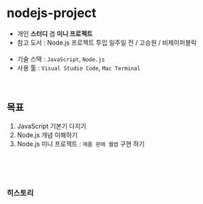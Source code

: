 # nodejs-project

- 개인 **스터디** 겸 **미니 프로젝트**
- 참고 도서 : Node.js 프로젝트 투입 일주일 전 / 고승원 / 비제이퍼블릭<br/><br/>
- 기술 스택 : `JavaScript`, `Node.js`
- 사용 툴 : `Visual Studio Code`, `Mac Terminal`
  <br/>
  <br/>
  <br/>

## 목표

1. JavaScript 기본기 다지기
2. Node.js 개념 이해하기
3. Node.js 미니 프로젝트 : `제품 판매 웹앱` 구현 하기
  <br/>
  <br/>
  <br/>

### 히스토리
